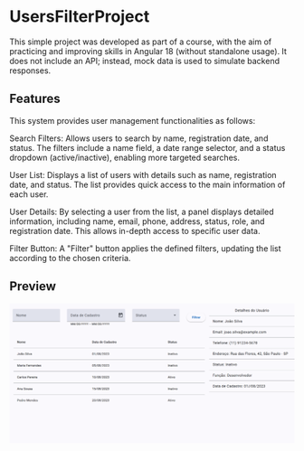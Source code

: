 # UsersFilterProject

This simple project was developed as part of a course, with the aim of practicing and improving skills in Angular 18 (without standalone usage). It does not include an API; instead, mock data is used to simulate backend responses.

## Features

This system provides user management functionalities as follows:

Search Filters: Allows users to search by name, registration date, and status. The filters include a name field, a date range selector, and a status dropdown (active/inactive), enabling more targeted searches.

User List: Displays a list of users with details such as name, registration date, and status. The list provides quick access to the main information of each user.

User Details: By selecting a user from the list, a panel displays detailed information, including name, email, phone, address, status, role, and registration date. This allows in-depth access to specific user data.

Filter Button: A "Filter" button applies the defined filters, updating the list according to the chosen criteria.

## Preview

![Project Preview](./src/assets/project-preview.png)


